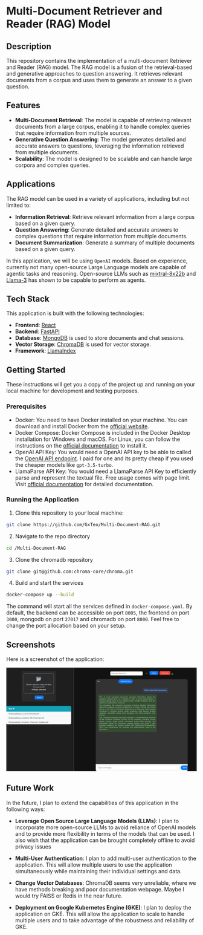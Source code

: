 # Multi-Document Retriever and Reader (RAG) Model

## Description
This repository contains the implementation of a multi-document Retriever and Reader (RAG) model. The RAG model is a fusion of the retrieval-based and generative approaches to question answering. It retrieves relevant documents from a corpus and uses them to generate an answer to a given question.

## Features
- **Multi-Document Retrieval**: The model is capable of retrieving relevant documents from a large corpus, enabling it to handle complex queries that require information from multiple sources.
- **Generative Question Answering**: The model generates detailed and accurate answers to questions, leveraging the information retrieved from multiple documents.
- **Scalability**: The model is designed to be scalable and can handle large corpora and complex queries.

## Applications
The RAG model can be used in a variety of applications, including but not limited to:
- **Information Retrieval**: Retrieve relevant information from a large corpus based on a given query.
- **Question Answering**: Generate detailed and accurate answers to complex questions that require information from multiple documents.
- **Document Summarization**: Generate a summary of multiple documents based on a given query.

In this application, we will be using ```OpenAI``` models. Based on experience, currently not many open-source Large Language models are capable of agentic tasks and reasoning. Open-source LLMs such as [mixtral-8x22b](https://mistral.ai/news/mixtral-8x22b/) and [Llama-3](https://ai.meta.com/blog/meta-llama-3/) has shown to be capable to perform as agents.

## Tech Stack

This application is built with the following technologies:

- **Frontend**: [React](https://reactjs.org/)
- **Backend**: [FastAPI](https://fastapi.tiangolo.com/)
- **Database**: [MongoDB](https://www.mongodb.com/) is used to store documents and chat sessions.
- **Vector Storage**: [ChromaDB](https://chromadb.com/) is used for vector storage.
- **Framework**: [LlamaIndex](https://docs.llamaindex.ai/en/stable/)


## Getting Started

These instructions will get you a copy of the project up and running on your local machine for development and testing purposes.

### Prerequisites

- Docker: You need to have Docker installed on your machine. You can download and install Docker from the [official website](https://www.docker.com/get-started).
- Docker Compose: Docker Compose is included in the Docker Desktop installation for Windows and macOS. For Linux, you can follow the instructions on the [official documentation](https://docs.docker.com/compose/install/) to install it.
- OpenAI API Key: You would need a OpenAI API key to be able to called the [OpenAI API endpoint](https://openai.com/index/openai-api/). I paid for one and its pretty cheap if you used the cheaper models like ```gpt-3.5-turbo```.
- LlamaParse API Key: You would need a LlamaParse API Key to efficiently parse and represent the textual file. Free usage comes with page limit. Visit [official documentation](https://docs.cloud.llamaindex.ai/llamaparse/getting_started) for detailed documentation.

### Running the Application

1. Clone this repository to your local machine:

```bash
git clone https://github.com/GxTeo/Multi-Document-RAG.git
```

2. Navigate to the repo directory
```bash
cd /Multi-Document-RAG
```

3. Clone the chromadb repository 
```bash
git clone git@github.com:chroma-core/chroma.git
```

4. Build and start the services
```bash
docker-compose up --build
```

The command will start all the services defined in ```docker-compose.yaml```. By default, the backend can be accessible on port ```8005```,
the frontend on port ```3000```, mongodb on port ```27017``` and chromadb on port ```8000```. Feel free to change the port allocation based on your setup.

## Screenshots

Here is a screenshot of the application:

![Application](./assets/sample.jpg)


## Future Work

In the future, I plan to extend the capabilities of this application in the following ways:

- **Leverage Open Source Large Language Models (LLMs)**: I plan to incorporate more open-source LLMs to avoid reliance of OpenAI models and to provide more flexibility in terms of the models that can be used. I also wish that the application can be brought completely offline to avoid privacy issues

- **Multi-User Authentication**: I plan to add multi-user authentication to the application. This will allow multiple users to use the application simultaneously while maintaining their individual settings and data.

- **Change Vector Databases**: ChromaDB seems very unreliable, where we have methods breaking and poor documentation webpage. Maybe I would try FAISS or Redis in the near future.

- **Deployment on Google Kubernetes Engine (GKE)**: I plan to deploy the application on GKE. This will allow the application to scale to handle multiple users and to take advantage of the robustness and reliability of GKE.